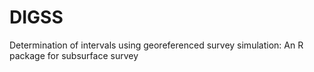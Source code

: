 # DIGSS
Determination of intervals using georeferenced survey simulation: An R package for subsurface survey

